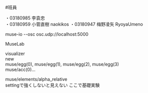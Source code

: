 #班員

・03180985 李袁忠  
・03180959 小菅直樹 naokikos
・03180947 梅野凌矢 RyoyaUmeno

muse-io --osc osc.udp://localhost:5000

MuseLab

visualizer  
new  
muse/egg(0), muse/egg(1), muse/egg(2), muse/egg(3)  
muse/acc(0)...

muse/elements/alpha_relative  
settingで強くしないと見えない
ここで基礎実験
